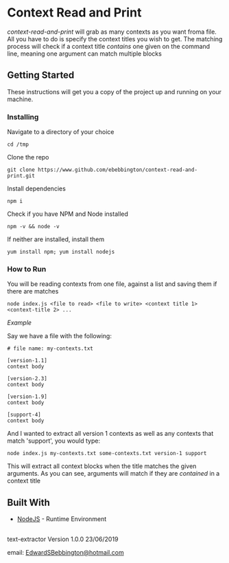 # Context Read and Print
*context-read-and-print* will grab as many contexts as you want froma file. All you have to do is specify the context titles you wish to get. The matching process will check if a context title *contains* one given on the command line, meaning one argument can match multiple blocks

## Getting Started
These instructions will get you a copy of the project up and running on your machine.

### Installing
Navigate to a directory of your choice

	cd /tmp

Clone the repo
	
	git clone https://www.github.com/ebebbington/context-read-and-print.git
	
Install dependencies

	npm i

Check if you have NPM and Node installed
	
	npm -v && node -v
	
If neither are installed, install them

	yum install npm; yum install nodejs

### How to Run

You will be reading contexts from one file, against a list and saving them if there are matches

	node index.js <file to read> <file to write> <context title 1> <context-title 2> ...
	
*Example*

Say we have a file with the following:

	# file name: my-contexts.txt

	[version-1.1]
	context body
	
	[version-2.3]
	context body
	
	[version-1.9]
	context body

	[support-4]
	context body
	
And I wanted to extract all version 1 contexts as well as any contexts that match 'support', you would type:

	node index.js my-contexts.txt some-contexts.txt version-1 support
	
This will extract all context blocks when the title matches the given arguments. As you can see, arguments will match if they are *contained* in a context title

## Built With
* [NodeJS](https://www.nodejs.org) - Runtime Environment

##
text-extractor Version 1.0.0 23/06/2019

email: EdwardSBebbington@hotmail.com
